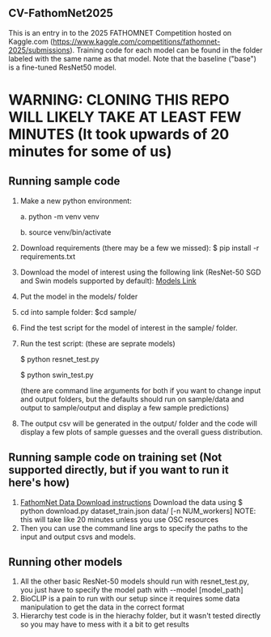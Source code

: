 ## CV-FathomNet2025

This is an entry in to the 2025 FATHOMNET Competition hosted on Kaggle.com (https://www.kaggle.com/competitions/fathomnet-2025/submissions). Training code for each model can be found in the folder labeled with the same name as that model. Note that the baseline ("base") is a fine-tuned ResNet50 model.

# WARNING: CLONING THIS REPO WILL LIKELY TAKE AT LEAST FEW MINUTES (It took upwards of 20 minutes for some of us)

## Running sample code
1. Make a new python environment:

   a. python -m venv venv

   b. source venv/bin/activate
2. Download requirements (there may be a few we missed): $ pip install -r requirements.txt
3. Download the model of interest using the following link (ResNet-50 SGD and Swin models supported by default):
   [Models Link](https://drive.google.com/drive/folders/1WHUaot542uYXNrnH14CUUGO3rxGdrNaS?usp=sharing)
4. Put the model in the models/ folder
5. cd into sample folder: $cd sample/
6. Find the test script for the model of interest in the sample/ folder.
8. Run the test script:
   (these are seprate models)

   $ python resnet_test.py

   $ python swin_test.py

   (there are command line arguments for both if you want to change input and output folders, but the defaults should run on sample/data and output to sample/output and display a few sample predictions)
9. The output csv will be generated in the output/ folder and the code will display a few plots of sample guesses and the overall guess distribution.

## Running sample code on training set (Not supported directly, but if you want to run it here's how)

1. [FathomNet Data Download instructions](https://www.kaggle.com/competitions/fathomnet-2025) Download the data using $ python download.py dataset_train.json data/ [-n NUM_workers]
   NOTE: this will take like 20 minutes unless you use OSC resources
2. Then you can use the command line args to specify the paths to the input and output csvs and models.

## Running other models

1. All the other basic ResNet-50 models should run with resnet_test.py, you just have to specify the model path with --model [model_path]
2. BioCLIP is a pain to run with our setup since it requires some data manipulation to get the data in the correct format
4. Hierarchy test code is in the hierachy folder, but it wasn't tested directly so you may have to mess with it a bit to get results

